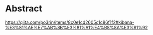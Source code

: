 # Abstract
https://qiita.com/po3rin/items/8c0e1cd2605c1c86f1f2#kibana-%E3%81%AE%E7%AB%8B%E3%81%A1%E4%B8%8A%E3%81%92
